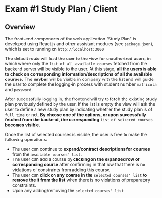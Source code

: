 # Exam #1 Study Plan / Client

## Overview

The front-end components of the web application "Study Plan" is developed using React.js and other assistant modules (see `package.json`), which is set to running on `http://localhost:3000`

The default route will lead the user to the view for unauthorized users, in which where only the `list of all available courses` fetched from the backend server will be visible to the user. At this stage, **all the users is able to check on corresponding information/descriptions of all the available courses.** The **navbar** will be visible in company with the list and will guide the user to complete the logging-in process with student number `matricola` and `password`.

After successfully logging in, the frontend will try to fetch the existing study plan previously defined by the user. If the list is empty the view will ask the user to define a new study plan by indicating whether the study plan is of `full time` or not. **By choose one of the options, or upon successfully fetched from the backend, the corresponding** `list of selected courses` **becomes visible.**

Once the list of selected courses is visible, the user is free to make the following operations:

- The user can continue to **expand/contract descriptions for courses** from the `available courses' list`.
- The user can add a course by **clicking on the expanded row of corresponding course** after confirming in that row that there is no violations of constraints from adding this course.
- The user can **click on any course in the** `selected courses' list` **to remove the it from the list** when there is no violations of preparatory constraints.
- Upon any adding/removing the `selected courses' list`

